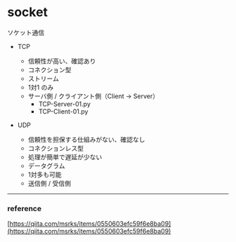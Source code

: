 # socket  

ソケット通信  

- TCP  
  - 信頼性が高い、確認あり  
  - コネクション型  
  - ストリーム  
  - 1対1 のみ  
  - サーバ側 / クライアント側（Client → Server）  
    - TCP-Server-01.py
    - TCP-Client-01.py

- UDP  
  - 信頼性を担保する仕組みがない、確認なし  
  - コネクションレス型  
  - 処理が簡単で遅延が少ない  
  - データグラム  
  - 1対多も可能  
  - 送信側 / 受信側  


---  

### reference  

[https://qiita.com/msrks/items/0550603efc59f6e8ba09](https://qiita.com/msrks/items/0550603efc59f6e8ba09)